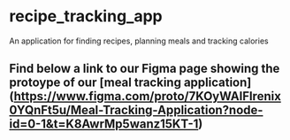 # recipe_tracking_app
An application for finding recipes, planning meals and tracking calories


## Find below a link to our Figma page showing the protoype of our [meal tracking application] (https://www.figma.com/proto/7KOyWAlFIrenix0YQnFt5u/Meal-Tracking-Application?node-id=0-1&t=K8AwrMp5wanz15KT-1)
